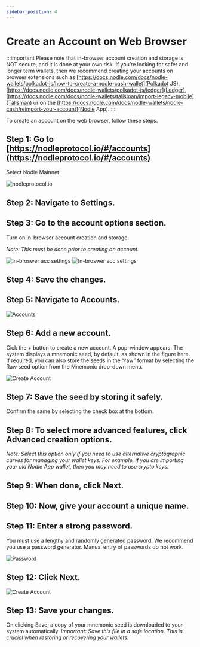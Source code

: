 ```yaml
---
sidebar_position: 4
---
```


# Create an Account on Web Browser

:::important
Please note that in-browser account creation and storage is NOT secure, and it is done at your own risk. 
If you’re looking for safer and longer term wallets, then we recommend creating your accounts on browser extensions such as [https://docs.nodle.com/docs/nodle-wallets/polkadot-js/how-to-create-a-nodle-cash-wallet](Polkadot JS), [https://docs.nodle.com/docs/nodle-wallets/polkadot-js/ledger](Ledger), [https://docs.nodle.com/docs/nodle-wallets/talisman/import-legacy-mobile](Talisman) or on the [https://docs.nodle.com/docs/nodle-wallets/nodle-cash/reimport-your-account](Nodle App). 
:::

To create an account on the web browser, follow these steps. 

## Step 1: Go to [https://nodleprotocol.io/#/accounts](https://nodleprotocol.io/#/accounts)
Select Nodle Mainnet. 

![nodleprotocol.io](/img/docs/nodle-cash/nodle-mainnet.png)

## Step 2: Navigate to Settings. 

## Step 3: Go to the account options section.
Turn on in-browser account creation and storage. 

*Note: This must be done prior to creating an account.*

   ![In-broswer acc settings](/img/docs/nodle-cash/settings-1.png)
   ![In-broswer acc settings](/img/docs/nodle-cash/settings-2.png)

## Step 4: Save the changes.
 
## Step 5: Navigate to Accounts. 

   ![Accounts](/img/docs/nodle-cash/accounts.png)

## Step 6: Add a new account. 
Cick the + button to create a new account. A pop-window appears. The system displays a mnemonic seed, by default, as shown in the figure here. If required, you can also store the seeds in the “raw” format by selecting the Raw seed option from the Mnemonic drop-down menu. 

 ![Create Account](/img/docs/nodle-cash/account-creation1.png)

## Step 7: Save the seed by storing it safely.
Confirm the same by selecting the check box at the bottom.

## Step 8: To select more advanced features, click Advanced creation options. 

*Note: Select this option only if you need to use alternative cryptographic curves for managing your wallet keys. For example, if you are importing your old Nodle App wallet, then you may need to use crypto keys.*  

## Step 9: When done, click Next. 

## Step 10: Now, give your account a unique name.

## Step 11: Enter a strong password. 
You must use a lengthy and randomly generated password. We recommend you use a password generator. Manual entry of passwords do not work. 

 ![Password](/img/docs/nodle-cash/account-creation2.png)

## Step 12: Click Next. 

 ![Create Account](/img/docs/nodle-cash/account-creation3.png)

## Step 13: Save your changes.
On clicking Save, a copy of your mnemonic seed is downloaded to your system automatically. 
*Important: Save this file in a safe location. This is crucial when restoring or recovering your wallets.*
